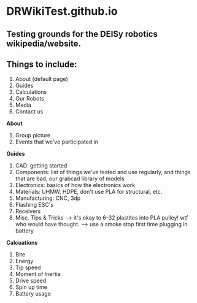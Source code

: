 # DRWikiTest.github.io

## Testing grounds for the DEISy robotics wikipedia/website.

## Things to include:
1. About (default page)
2. Guides
4. Calculations
5. Our Robots
6. Media
7. Contact us


**About**
1. Group picture
2. Events that we've participated in


**Guides** 
1. CAD: getting started
2. Components: list of things we've tested and use regularly, and things that are bad, our grabcad library of models
3. Electronics: basics of how the electronics work
4. Materials: UHMW, HDPE, don't use PLA for structural, etc. 
5. Manufacturing: CNC, 3dp
6. Flashing ESC's
7. Receivers
8. Misc. Tips & Tricks --> it's okay to 6-32 plastites into PLA pulley! wtf who would have thought.  --> use a smoke stop first time plugging in battery


**Calcuations**
1. Bite
2. Energy
3. Tip speed
4. Moment of Inertia
5. Drive speed
6. Spin up time
7. Battery usage 
